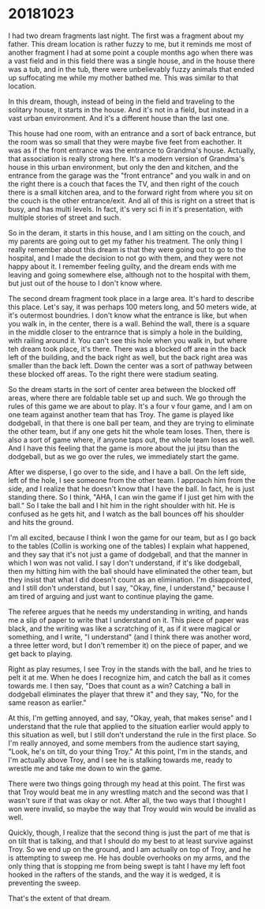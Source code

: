 # 20181023
I had two dream fragments last night. The first was a fragment about my father.
This dream location is rather fuzzy to me, but it reminds me most of another
fragment I had at some point a couple months ago when there was a vast field
and in this field there was a single house, and in the house there was a tub,
and in the tub, there were unbelievably fuzzy animals that ended up suffocating
me while my mother bathed me. This was similar to that location.

In this dream, though, instead of being in the field and traveling to the
solitary house, it starts in the house. And it's not in a field, but instead in
a vast urban environment. And it's a different house than the last one.

This house had one room, with an entrance and a sort of back entrance, but the
room was so small that they were maybe five feet from eachother. It was as if
the front entrance was the entrance to Grandma's house. Actually, that
association is really strong here. It's a modern version of Grandma's house in
this urban environment, but only the den and kitchen, and the entrance from the
garage was the "front entrance" and you walk in and on the right there is a
couch that faces the TV, and then right of the couch there is a small kitchen
area, and to the forward right from where you sit on the couch is the other
entrance/exit. And all of this is right on a street that is busy, and has multi
levels. In fact, it's very sci fi in it's presentation, with multiple stories
of street and such.

So in the deram, it starts in this house, and I am sitting on the couch, and my
parents are going out to get my father his treatment. The only thing I really
remember about this dream is that they were going out to go to the hospital,
and I made the decision to not go with them, and they were not happy about it.
I remember feeling guilty, and the dream ends with me leaving and going
somewhere else, although not to the hospital with them, but just out of the
house to I don't know where.

The second dream fragment took place in a large area. It's hard to describe
this place. Let's say, it was perhaps 100 meters long, and 50 meters wide, at
it's outermost boundries. I don't know what the entrance is like, but when you
walk in, in the center, there is a wall. Behind the wall, there is a square in
the middle closer to the entrarnce that is simply a hole in the building, with
railing around it. You can't see this hole when you walk in, but where teh
dream took place, it's there. There was a blocked off area in the back left of
the building, and the back right as well, but the back right area was smaller
than the back left. Down the center was a sort of pathway between these blocked
off areas. To the right there were stadium seating.

So the dream starts in the sort of center area between the blocked off areas,
where there are foldable table set up and such. We go through the rules of this
game we are about to play. It's a four v four game, and I am on one team
against another team that has Troy. The game is played like dodgeball, in that
there is one ball per team, and they are trying to eliminate the other team,
but if any one gets hit the whole team loses. Then, there is also a sort of
game where, if anyone taps out, the whole team loses as well. And I have this
feeling that the game is more about the jui jitsu than the dodgeball, but as we
go over the rules, we immediately start the game.

After we disperse, I go over to the side, and I have a ball. On the left side,
left of the hole, I see someone from the other team. I approach him from the
side, and I realize that he doesn't know that I have the ball. In fact, he is
just standing there. So I think, "AHA, I can win the game if I just get him
with the ball." So I take the ball and I hit him in the right shoulder with
hit. He is confused as he gets hit, and I watch as the ball bounces off his
shoulder and hits the ground.

I'm all excited, because I think I won the game for our team, but as I go back
to the tables (Collin is working one of the tables) I explain what happened,
and they say that it's not just a game of dodgeball, and that the manner in
which I won was not valid. I say I don't understand, if it's like dodgeball,
then my hitting him with the ball should have eliminated the other team, but
they insist that what I did doesn't count as an elimination. I'm disappointed,
and I still don't understand, but I say, "Okay, fine, I understand," because I
am tired of arguing and just want to continue playing the game.

The referee argues that he needs my understanding in writing, and hands me a
slip of paper to write that I understand on it. This piece of paper was black,
and the writing was like a scratching of it, as if it were magical or
something, and I write, "I understand" (and I think there was another word, a
three letter word, but I don't remember it) on the piece of paper, and we get
back to playing.

Right as play resumes, I see Troy in the stands with the ball, and he tries to
pelt it at me. When he does I recognize him, and catch the ball as it comes
towards me. I then say, "Does that count as a win? Catching a ball in dodgeball
eliminates the player that threw it" and they say, "No, for the same reason
as earlier."

At this, I'm getting annoyed, and say, "Okay, yeah, that makes sense" and I
understand that the rule that applied to the situation earlier would apply to
this situation as well, but I still don't understand the rule in the first
place. So I'm really annoyed, and some members from the audience start saying,
"Look, he's on tilt, do your thing Troy." At this point, I'm in the stands, and
I'm actually above Troy, and I see he is stalking towards me, ready to wrestle
me and take me down to win the game.

There were two things going through my head at this point. The first was that
Troy would beat me in any wrestling match and the second was that I wasn't sure
if that was okay or not. After all, the two ways that I thought I won were
invalid, so maybe the way that Troy would win would be invalid as well.

Quickly, though, I realize that the second thing is just the part of me that is
on tilt that is talking, and that I should do my best to at least survive
against Troy. So we end up on the ground, and I am actually on top of Troy, and
he is attempting to sweep me. He has double overhooks on my arms, and the only
thing that is stopping me from being swept is taht I have my left foot hooked
in the rafters of the stands, and the way it is wedged, it is preventing the
sweep.

That's the extent of that dream.

